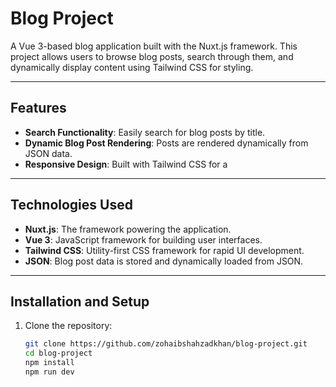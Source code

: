 # Blog Project

A Vue 3-based blog application built with the Nuxt.js framework. This project allows users to browse blog posts, search through them, and dynamically display content using Tailwind CSS for styling.

---

##  Features

-  **Search Functionality**: Easily search for blog posts by title.
-  **Dynamic Blog Post Rendering**: Posts are rendered dynamically from JSON data.
-  **Responsive Design**: Built with Tailwind CSS for a 

---

## Technologies Used

- **Nuxt.js**: The framework powering the application.
- **Vue 3**: JavaScript framework for building user interfaces.
- **Tailwind CSS**: Utility-first CSS framework for rapid UI development.
- **JSON**: Blog post data is stored and dynamically loaded from JSON.

---

## Installation and Setup

1. Clone the repository:
   ```bash
   git clone https://github.com/zohaibshahzadkhan/blog-project.git
   cd blog-project
   npm install
   npm run dev
  